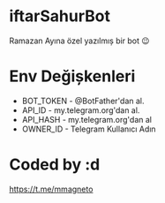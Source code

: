 # iftarSahurBot
Ramazan Ayına özel yazılmıș bir bot 😉

# Env Değișkenleri

- BOT_TOKEN - @BotFather'dan al.
- API_ID - my.telegram.org'dan al.
- API_HASH - my.telegram.org'dan al
- OWNER_ID - Telegram Kullanıcı Adın

# Coded by :d
https://t.me/mmagneto
